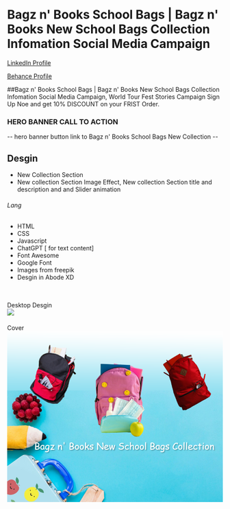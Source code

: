 # Bagz n' Books School Bags | Bagz n' Books New School Bags Collection Infomation Social Media Campaign
<a href="https://www.linkedin.com/in/dharmendraverma95/" target="_blank">LinkedIn Profile </a>

<a href="https://www.behance.net/dhirukumar" target="_blank">Behance Profile </a>

##Bagz n' Books School Bags | Bagz n' Books New School Bags Collection Infomation Social Media Campaign, World Tour Fest Stories Campaign Sign Up Noe and get 10% DISCOUNT on your FRIST Order.


### HERO BANNER CALL TO ACTION
-- hero banner button link to Bagz n' Books School Bags New Collection --


## Desgin 
<ul>
  <li>New Collection Section</li>
  <li>New collection Section Image Effect, New collection Section title and description and and Slider animation </li>
</ul>

###### Lang
<ul>
  <li>HTML</li>
  <li>CSS</li>
  <li>Javascript</li>
  <li>ChatGPT [ for text content]</li>
  <li>Font Awesome</li>
  <li>Google Font</li>
  <li>Images from freepik</li>
  <li>Desgin in Abode XD</li>
</ul>
<br />
<br />
<span>Desktop Desgin</span><br/>
<a href="" target="_blank" >
<img src="./img/bagz-n-book-new-collection-section.gif" width="575px"/>
</a>
<br />
<br />
<span>Cover</span><br/>
<a href="" target="_blank" >
<img src="./img/cover.png" width="575px"/>
</a>






